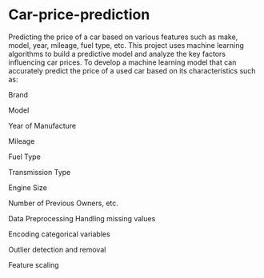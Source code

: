# Car-price-prediction
Predicting the price of a car based on various features such as make, model, year, mileage, fuel type, etc.
This project uses machine learning algorithms to build a predictive model and analyze the key factors influencing car prices.
To develop a machine learning model that can accurately predict the price of a used car based on its characteristics such as:

Brand

Model

Year of Manufacture

Mileage

Fuel Type

Transmission Type

Engine Size

Number of Previous Owners, etc.

Data Preprocessing
Handling missing values

Encoding categorical variables

Outlier detection and removal

Feature scaling
